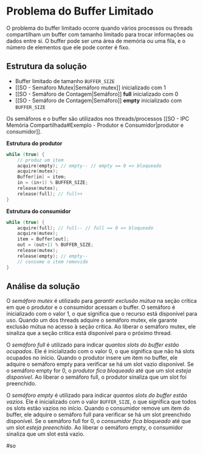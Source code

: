 
# Problema do Buffer Limitado

O problema do buffer limitado ocorre quando vários processos ou threads compartilham um buffer com tamanho limitado para trocar informações ou dados entre si. O buffer pode ser uma área de memória ou uma fila, e o número de elementos que ele pode conter é fixo.

## Estrutura da solução

- Buffer limitado de tamanho `BUFFER_SIZE` 
- [[SO - Semáforo Mutex|Semáforo mutex]] inicializado com 1
- [[SO - Semáforo de Contagem|Semáforo]] **full** inicializado com 0
- [[SO - Semáforo de Contagem|Semáforo]] **empty** inicializado com `BUFFER_SIZE`

Os semáforos e o buffer são utilizados nos threads/processos [[SO - IPC Memória Compartilhada#Exemplo - Produtor e Consumidor|produtor e consumidor]].

**Estrutura do produtor**

```c
while (true) {
	// produz um item
	acquire(empty); // empty-- // empty == 0 => bloqueado
	acquire(mutex);
	Buffer[in] = item;
	in = (in+1) % BUFFER_SIZE;
	release(mutex);
	release(full); // full++
}
```


**Estrutura do consumidor**

```c
while (true) {
	acquire(full); // full-- // full == 0 => bloqueado
	acquire(mutex);
	item = Buffer[out];
	out = (out+1) % BUFFER_SIZE;
	release(mutex);
	release(empty); // empty--
	// consome o item removido
}
```

## Análise da solução

O *semáforo mutex* é utilizado para *garantir exclusão mútua* na seção crítica em que o produtor e o consumidor acessam o buffer. O semáforo é inicializado com o valor 1, o que significa que o recurso está disponível para uso. Quando um dos threads adquire o semáforo mutex, ele garante exclusão mútua no acesso à seção crítica. Ao liberar o semáforo mutex, ele sinaliza que a seção crítica está disponível para o próximo thread.

O *semáforo full* é utilizado para indicar *quantos slots do buffer estão ocupados*. Ele é inicializado com o valor 0, o que significa que não há slots ocupados no início. Quando o produtor insere um item no buffer, ele adquire o semáforo empty para verificar se há um slot vazio disponível. Se o semáforo empty for 0, o *produtor fica bloqueado* até que um slot *esteja disponível*. Ao liberar o semáforo full, o produtor sinaliza que um slot foi preenchido.

O *semáforo empty* é utilizado para indicar *quantos slots do buffer estão vazios*. Ele é inicializado com o valor `BUFFER_SIZE`, o que significa que todos os slots estão vazios no início. Quando o consumidor remove um item do buffer, ele adquire o semáforo full para verificar se há um slot preenchido disponível. Se o semáforo full for 0, o *consumidor fica bloqueado* até que um slot *esteja preenchido*. Ao liberar o semáforo empty, o consumidor sinaliza que um slot está vazio.

#so

